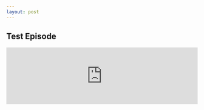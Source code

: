```yaml
---
layout: post
---
```

## Test Episode

<iframe title="Test Episode" allowtransparency="true" height="150" width="100%" style="border: none; min-width: min(100%, 430px);" scrolling="no" data-name="pb-iframe-player" src="https://www.podbean.com/player-v2/?i=7whga-10781e0-pb&from=pb6admin&share=1&download=1&rtl=0&fonts=Arial&skin=2&font-color=auto&logo_link=episode_page&btn-skin=2"></iframe>
